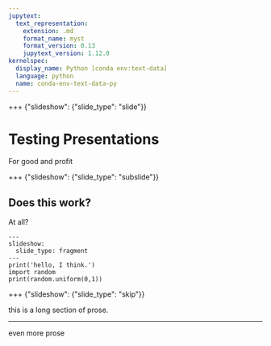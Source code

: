 ```yaml
---
jupytext:
  text_representation:
    extension: .md
    format_name: myst
    format_version: 0.13
    jupytext_version: 1.12.0
kernelspec:
  display_name: Python [conda env:text-data]
  language: python
  name: conda-env-text-data-py
---
```


+++ {"slideshow": {"slide_type": "slide"}}

# Testing Presentations

For good and profit

+++ {"slideshow": {"slide_type": "subslide"}}

## Does this work?
At all?

```{code-cell} ipython3
---
slideshow:
  slide_type: fragment
---
print('hello, I think.')
import random
print(random.uniform(0,1))
```

+++ {"slideshow": {"slide_type": "skip"}}

this is a long section of prose. 

---

even more prose

```{code-cell} ipython3

```
